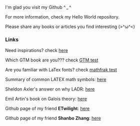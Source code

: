 
I'm glad you visit my Github ^ _ ^ 
  
For more information, check my Hello World repository.

Please share any books or articles you find interesting (>^ω^<)

<h3>Links</h3>

Need inspirations? check [here](https://www.theproofistrivial.com/)

Which GTM book are you??? check [GTM test](https://math.jhu.edu/~savitt/GTM.html)

Are you familiar with LaTex fonts? check [mathfrak test](https://cims.nyu.edu/~tjl8195/quiz/frak.html)

Summary of common LATEX math symbols: [here](https://www.cmor-faculty.rice.edu/~heinken/latex/symbols.pdf)

Sheldon Axler's answer on why LADR: [here](https://www.reddit.com/r/math/comments/15ahoci/why_does_sheldon_axler_hate_determinants/)

Emil Artin's book on Galois theory: [here](https://projecteuclid.org/ebooks/notre-dame-mathematical-lectures/Galois-Theory/toc/ndml/1175197041#toc)

Github page of my friend **ETwilight**: [here](https://github.com/ETwilight)

Github page of my friend **Shanbo Zhang**: [here](https://github.com/EscapistArcadia)

<!---
Hassiummm/Hassiummm is a ✨ special ✨ repository because its `README.md` (this file) appears on your GitHub profile.
You can click the Preview link to take a look at your changes.
--->
